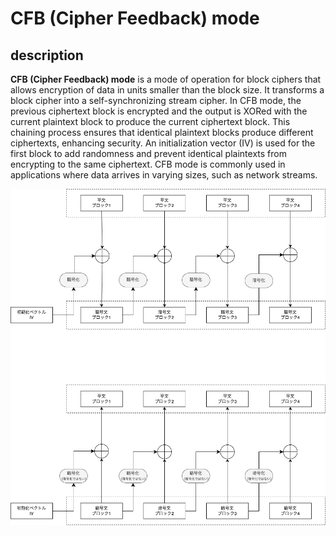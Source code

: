 # CFB (Cipher Feedback) mode

## description
**CFB (Cipher Feedback) mode** is a mode of operation for block ciphers that allows encryption of data in units smaller than the block size. It transforms a block cipher into a self-synchronizing stream cipher. In CFB mode, the previous ciphertext block is encrypted and the output is XORed with the current plaintext block to produce the current ciphertext block. This chaining process ensures that identical plaintext blocks produce different ciphertexts, enhancing security. An initialization vector (IV) is used for the first block to add randomness and prevent identical plaintexts from encrypting to the same ciphertext. CFB mode is commonly used in applications where data arrives in varying sizes, such as network streams.

![diagram](./assets/cfb.drawio.png)